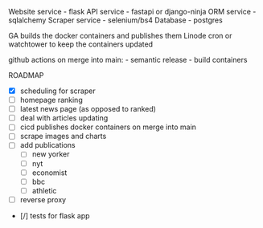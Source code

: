 Website service - flask
API service - fastapi or django-ninja
ORM service - sqlalchemy
Scraper service - selenium/bs4
Database - postgres

GA builds the docker containers and publishes them
Linode cron or watchtower to keep the containers updated

github actions
on merge into main:
    - semantic release
    - build  containers



ROADMAP
- [x] scheduling for scraper
- [ ] homepage ranking
- [ ] latest news page (as opposed to ranked)
- [ ] deal with articles updating
- [ ] cicd publishes docker containers on merge into main
- [ ] scrape images and charts
- [ ] add publications
  - [ ] new yorker
  - [ ] nyt
  - [ ] economist
  - [ ] bbc
  - [ ] athletic
- [ ] reverse proxy
- [/] tests for flask app
